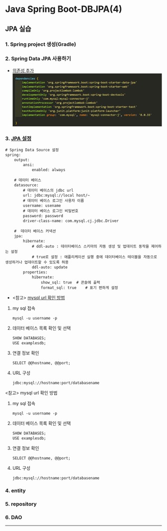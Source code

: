 # Java Spring Boot-DBJPA(4)
## JPA 실습
### 1. Spring project 생성(Gradle)
### 2. Spring Data JPA 사용하기 
- [의존성 추가](https://mvnrepository.com/artifact/com.mysql/mysql-connector-j)
![Alt text](./img/image-4-1.png)
### 3. [JPA 설정](https://docs.spring.io/spring-boot/reference/data/sql.html)

```
# Spring Data Source 설정
spring:
    output:
        ansi:
            enabled: always

    # 데이터 베이스
    datasource:
        # 데이터 베이스의 jdbc url
        url: jdbc:mysql://local host/~
        # 데이터 베이스 로그인 사용자 이름
        username: usename
        # 데이터 베이스 로그인 비밀번호 
        password: password
        driver-class-name: com.mysql.cj.jdbc.Driver

    #  데이터 베이스 커넥션
    jpa:
        hibernate:
            # ddl-auto : 데이터베이스 스키마의 자동 생성 및 업데이트 동작을 제어하는 설정
            # true로 설정 : 애플리케이션 실행 중에 데이터베이스 테이블을 자동으로 생성하거나 업데이트할 수 있도록 허용
            ddl-auto: update
        properties:
            hibernate:
                show_sql: true  # 콘솔에 출력
                format_sql: true    # 표기 편하게 설정
```

- <참고> [mysql url 확인 방법](https://stackoverflow.com/questions/4093603/how-do-i-find-out-my-mysql-url-host-port-and-username)

1. my sql 접속
    ```
    mysql -u username -p
    ```
2. 데이터 베이스 목록 확인 및 선택
    ```
    SHOW DATABASES;
    USE examplesdb;
    ```
3. 연결 정보 확인
    ```
    SELECT @@hostname, @@port;
    ```
4. URL 구성
    ```
    jdbc:mysql://hostname:port/databasename
    ```
<참고> mysql url 확인 방법

1. my sql 접속

    ```
    mysql -u username -p
    ```
2. 데이터 베이스 목록 확인 및 선택
    ```
    SHOW DATABASES;
    USE examplesdb;
    ```
3. 연결 정보 확인
    ```
    SELECT @@hostname, @@port;
    ```
4. URL 구성
    ```
    jdbc:mysql://hostname:port/databasename
    ```

### 4. entity

### 5. repository

### 6. DAO


---
